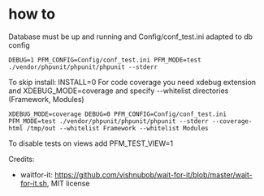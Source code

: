 # how to

Database must be up and running and Config/conf_test.ini adapted to db config

    DEBUG=1 PFM_CONFIG=Config/conf_test.ini PFM_MODE=test ./vendor/phpunit/phpunit/phpunit --stderr

To skip install: INSTALL=0
For code coverage you need xdebug extension and XDEBUG_MODE=coverage and specify --whitelist directories (Framework, Modules)

    XDEBUG_MODE=coverage DEBUG=0 PFM_CONFIG=Config/conf_test.ini PFM_MODE=test ./vendor/phpunit/phpunit/phpunit --stderr --coverage-html /tmp/out --whitelist Framework --whitelist Modules

To disable tests on views add PFM_TEST_VIEW=1

Credits:

* waitfor-it: https://github.com/vishnubob/wait-for-it/blob/master/wait-for-it.sh, MIT license
